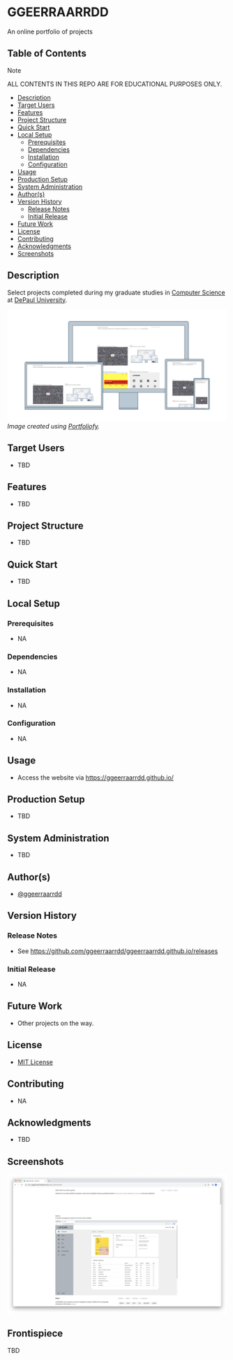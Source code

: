 # GGEERRAARRDD

An online portfolio of projects

## Table of Contents

> [!NOTE]
> ALL CONTENTS IN THIS REPO ARE FOR EDUCATIONAL PURPOSES ONLY.

* [Description](#description)
* [Target Users](#target-users)
* [Features](#features)
* [Project Structure](#project-structure)
* [Quick Start](#quick-start)
* [Local Setup](#local-setup)
  * [Prerequisites](#prerequisites)
  * [Dependencies](#dependencies)
  * [Installation](#installation)
  * [Configuration](#configuration)
* [Usage](#usage)
* [Production Setup](#production-setup)
* [System Administration](#system-administration)
* [Author(s)](#authors)
* [Version History](#version-history)
  * [Release Notes](#release-notes)
  * [Initial Release](#initial-release)
* [Future Work](#future-work)
* [License](#license)
* [Contributing](#contributing)
* [Acknowledgments](#acknowledgments)
* [Screenshots](#screenshots)

## Description

Select projects completed during my graduate studies in [Computer Science](https://www.cdm.depaul.edu/academics/Pages/MS-in-Computer-Science.aspx) at [DePaul University](https://www.depaul.edu/Pages/default.aspx).

![GGEERRAARRDD](docs/ggeerraarrdd_01.png)*Image created using [Portfoliofy](https://github.com/ggeerraarrdd/portfoliofy).*

## Target Users

* TBD

## Features

* TBD

## Project Structure

* TBD

## Quick Start

* TBD

## Local Setup

### Prerequisites

* NA

### Dependencies

* NA

### Installation

* NA

### Configuration

* NA

## Usage

* Access the website via <https://ggeerraarrdd.github.io/>

## Production Setup

* TBD

## System Administration

* TBD

## Author(s)

* [@ggeerraarrdd](https://github.com/ggeerraarrdd/)

## Version History

### Release Notes

* See <https://github.com/ggeerraarrdd/ggeerraarrdd.github.io/releases>

### Initial Release

* NA

## Future Work

* Other projects on the way.

## License

* [MIT License](https://github.com/ggeerraarrdd/large-parks/blob/main/LICENSE)

## Contributing

* NA

## Acknowledgments

* TBD

## Screenshots

![GGEERRAARRDD](docs/ggeerraarrdd_02.png)

## Frontispiece

TBD
